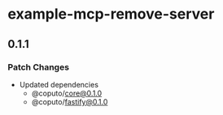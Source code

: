 # example-mcp-remove-server

## 0.1.1

### Patch Changes

- Updated dependencies
  - @coputo/core@0.1.0
  - @coputo/fastify@0.1.0

